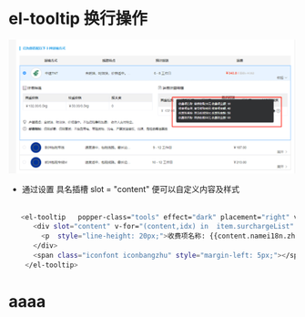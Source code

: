 # el-tooltip 换行操作

![solar](../../.vuepress/public/img/tooltip.png)

- 通过设置 具名插槽 slot = "content" 便可以自定义内容及样式

```sh

   <el-tooltip   popper-class="tools" effect="dark" placement="right" v-if="item.surchargeList.length > 0">
      <div slot="content" v-for="(content,idx) in  item.surchargeList" :key="idx" style="min-width: 400px;">
        <p  style="line-height: 20px;">收费项名称: {{content.namei18n.zh}} 收费项金额: {{content.price}}</p>
      </div>
      <span class="iconfont iconbangzhu" style="margin-left: 5px;"></span>
    </el-tooltip>

```
# aaaa